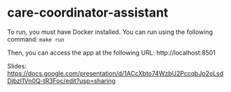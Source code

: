 # care-coordinator-assistant

To run, you must have Docker installed. You can run using the following command: `make run`

Then, you can access the app at the following URL: http://localhost:8501

Slides: https://docs.google.com/presentation/d/1ACcXbto74WzbU2PccqbJp2oLsdDjbzl1Vn0Q-tR3Foc/edit?usp=sharing
